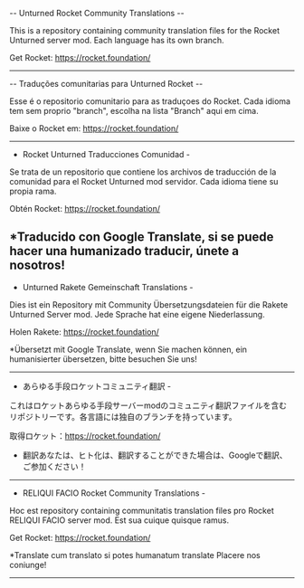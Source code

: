 -- Unturned Rocket Community Translations --

This is a repository containing community translation files for the Rocket Unturned server mod. Each language has its own branch.

Get Rocket: https://rocket.foundation/

-----------------------------------------------------------------------------------------------------------------------------

-- Traduções comunitarias para Unturned Rocket --

Esse é o repositorio comunitario para as traduçoes do Rocket. Cada idioma tem sem proprio "branch", escolha na lista "Branch" aqui em cima.

Baixe o Rocket em: https://rocket.foundation/

-----------------------------------------------------------------------------------------------------------------------------

- Rocket Unturned Traducciones Comunidad -

Se trata de un repositorio que contiene los archivos de traducción de la comunidad para el Rocket Unturned mod servidor. Cada idioma tiene su propia rama.

Obtén Rocket: https://rocket.foundation/

 *Traducido con Google Translate, si se puede hacer una humanizado traducir, únete a nosotros!
-----------------------------------------------------------------------------------------------------------------------------

- Unturned Rakete Gemeinschaft Translations -

Dies ist ein Repository mit Community Übersetzungsdateien für die Rakete Unturned Server mod. Jede Sprache hat eine eigene Niederlassung.

Holen Rakete: https://rocket.foundation/

 *Übersetzt mit Google Translate, wenn Sie machen können, ein humanisierter übersetzen, bitte besuchen Sie uns!
 
-----------------------------------------------------------------------------------------------------------------------------

- あらゆる手段ロケットコミュニティ翻訳 - 

これはロケットあらゆる手段サーバーmodのコミュニティ翻訳ファイルを含むリポジトリーです。各言語には独自のブランチを持っています。

取得ロケット：https://rocket.foundation/

 * 翻訳あなたは、ヒト化は、翻訳することができた場合は、Googleで翻訳、ご参加ください！
 
-----------------------------------------------------------------------------------------------------------------------------

- RELIQUI FACIO Rocket Community Translations -

Hoc est repository containing communitatis translation files pro Rocket RELIQUI FACIO server mod. Est sua cuique quisque ramus.

Get Rocket: https://rocket.foundation/

 *Translate cum translato si potes humanatum translate Placere nos coniunge!
 
-----------------------------------------------------------------------------------------------------------------------------
